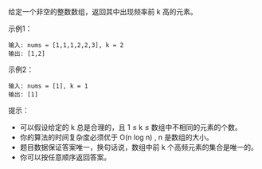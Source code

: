 给定一个非空的整数数组，返回其中出现频率前 k 高的元素。

示例1：
```text
输入: nums = [1,1,1,2,2,3], k = 2
输出: [1,2]
```

示例2：
```text
输入: nums = [1], k = 1
输出: [1]
```

提示：
 - 可以假设给定的 k 总是合理的，且 1 ≤ k ≤ 数组中不相同的元素的个数。
 - 你的算法的时间复杂度必须优于 O(n log n) , n 是数组的大小。
 - 题目数据保证答案唯一，换句话说，数组中前 k 个高频元素的集合是唯一的。
 - 你可以按任意顺序返回答案。